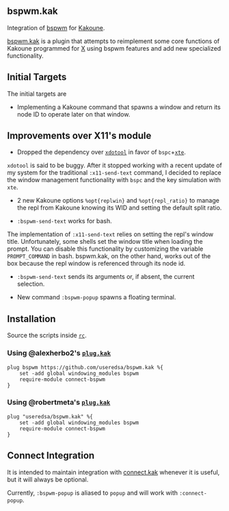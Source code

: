 ## bspwm.kak

Integration of [bspwm] for [Kakoune].

[bspwm.kak] is a plugin that attempts to reimplement some core functions of Kakoune
programmed for [X] using bspwm features and add new specialized functionality.

[bspwm.kak]: https://github.com/useredsa/bspwm.kak
[bspwm]: https://github.com/baskerville/bspwm
[Kakoune]: https://kakoune.org
[X]: https://en.wikipedia.org/wiki/X_Window_System

## Initial Targets

The initial targets are

* Implementing a Kakoune command that spawns a window and return its node ID
to operate later on that window.

## Improvements over X11's module

* Dropped the dependency over [`xdotool`] in favor of `bspc`+[`xte`].

`xdotool` is said to be buggy.
After it stopped working with a recent update of my system for the traditional
`:x11-send-text` command,
I decided to replace the window management functionality with `bspc` and
the key simulation with `xte`.

[`xdotool`]: https://github.com/jordansissel/xdotool
[`xte`]: https://jlk.fjfi.cvut.cz/arch/manpages/man/xte.1

* 2 new Kakoune options `%opt{replwin}` and `%opt{repl_ratio}` to manage the
repl from Kakoune knowing its WID and setting the default split ratio.

* `:bspwm-send-text` works for bash.

The implementation of `:x11-send-text` relies on setting the repl's window title.
Unfortunately, some shells set the window title when loading the prompt.
You can disable this functionality by customizing the variable
`PROMPT_COMMAND` in bash.
bspwm.kak, on the other hand, works out of the box because
the repl window is referenced through its node id.

* `:bspwm-send-text` sends its arguments or, if absent, the current selection.

* New command `:bspwm-popup` spawns a floating terminal.

## Installation

Source the scripts inside [`rc`].

[`rc`]: rc/

### Using @alexherbo2's [`plug.kak`](https://github.com/alexherbo2/plug.kak)

```kak
plug bspwm https://github.com/useredsa/bspwm.kak %{
    set -add global windowing_modules bspwm
    require-module connect-bspwm
}
```

### Using @robertmeta's [`plug.kak`](https://github.com/robertmeta/plug.kak)

```kak
plug "useredsa/bspwm.kak" %{
    set -add global windowing_modules bspwm
    require-module connect-bspwm
}
```

## Connect Integration

It is intended to maintain integration with [connect.kak] whenever it is useful,
but it will always be optional.

Currently, `:bspwm-popup` is aliased to `popup` and
will work with `:connect-popup`.

[connect.kak]: https://github.com/alexherbo2/connect.kak

